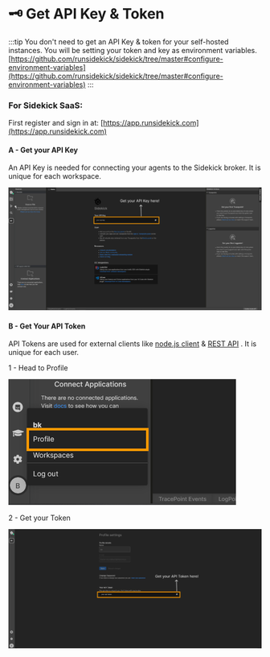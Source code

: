 # 🗝 Get API Key & Token

:::tip
You don't need to get an API Key & token for your self-hosted instances. You will be setting your token and key as environment variables. [https://github.com/runsidekick/sidekick/tree/master#configure-environment-variables](https://github.com/runsidekick/sidekick/tree/master#configure-environment-variables)
:::

### For Sidekick SaaS:


First register and sign in at: [https://app.runsidekick.com](https://app.runsidekick.com)


#### A - Get your API Key

An API Key is needed for connecting your agents to the Sidekick broker. It is unique for each workspace.


![get api key](../.gitbook/assets/getapikey.png)

#### B - Get Your API Token

API Tokens are used for external clients like [node.js client](../integrations/node.js-client) & [REST API](../integrations/rest-api) . It is unique for each user.

1 - Head to Profile


![profile page](../.gitbook/assets/headtoprofile.png)

2 - Get your Token

![get token](../.gitbook/assets/getapitoken.png)

